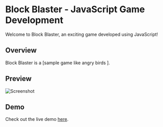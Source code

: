 # Block Blaster - JavaScript Game Development

Welcome to Block Blaster, an exciting game developed using JavaScript!

## Overview

Block Blaster is a [sample game like angry birds ].

## Preview 

![Screenshot](https://ibb.co/2WKZ2rC)

## Demo

Check out the live demo [here](https://vaishnav6.github.io/Game/).


